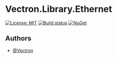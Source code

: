 # Vectron.Library.Ethernet
[![License: MIT](https://img.shields.io/badge/License-MIT-green.svg)](https://github.com/Vectron/Vectron.Library.Ethernet/blob/main/LICENSE.txt)
[![Build status](https://github.com/Vectron/Vectron.Library.Ethernet/actions/workflows/BuildTestDeploy.yml/badge.svg)](https://github.com/Vectron/Vectron.Library.Ethernet/actions)
[![NuGet](https://img.shields.io/nuget/v/Vectron.Library.Ethernet.svg)](https://www.nuget.org/packages/Vectron.Library.Ethernet)


## Authors

- [@Vectron](https://www.github.com/Vectron)
